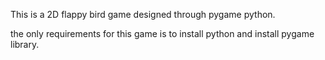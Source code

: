 This is a 2D flappy bird game designed through pygame python.

the only requirements for this game is to install python and install pygame library.
